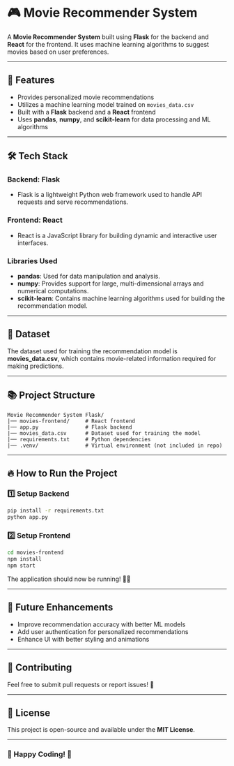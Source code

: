 # 🎮 Movie Recommender System

A **Movie Recommender System** built using **Flask** for the backend and **React** for the frontend. It uses machine learning algorithms to suggest movies based on user preferences.

---

## 🚀 Features
- Provides personalized movie recommendations
- Utilizes a machine learning model trained on `movies_data.csv`
- Built with a **Flask** backend and a **React** frontend
- Uses **pandas**, **numpy**, and **scikit-learn** for data processing and ML algorithms

---

## 🛠️ Tech Stack

### **Backend: Flask**
- Flask is a lightweight Python web framework used to handle API requests and serve recommendations.

### **Frontend: React**
- React is a JavaScript library for building dynamic and interactive user interfaces.

### **Libraries Used**
- **pandas**: Used for data manipulation and analysis.
- **numpy**: Provides support for large, multi-dimensional arrays and numerical computations.
- **scikit-learn**: Contains machine learning algorithms used for building the recommendation model.

---

## 💂️ Dataset
The dataset used for training the recommendation model is **movies_data.csv**, which contains movie-related information required for making predictions.

---

## 📚 Project Structure
```
Movie Recommender System Flask/
|── movies-frontend/     # React frontend
|── app.py               # Flask backend
|── movies_data.csv      # Dataset used for training the model
|── requirements.txt     # Python dependencies
|── .venv/               # Virtual environment (not included in repo)
```

---

## 🔥 How to Run the Project

### **1️⃣ Setup Backend**
```sh
pip install -r requirements.txt
python app.py
```

### **2️⃣ Setup Frontend**
```sh
cd movies-frontend
npm install
npm start
```

The application should now be running! 🎥🍿  

---

## 📌 Future Enhancements
- Improve recommendation accuracy with better ML models
- Add user authentication for personalized recommendations
- Enhance UI with better styling and animations

---

## 🤝 Contributing
Feel free to submit pull requests or report issues! 🚀

---

## 🐝 License
This project is open-source and available under the **MIT License**.

---

### 🎉 Happy Coding! 🚀

